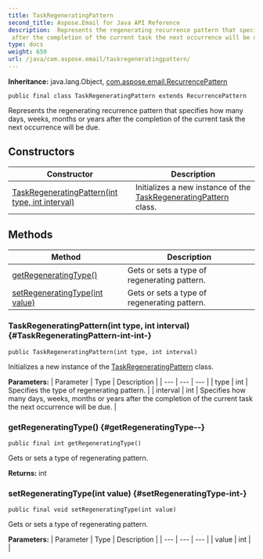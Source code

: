 ```yaml
---
title: TaskRegeneratingPattern
second_title: Aspose.Email for Java API Reference
description:  Represents the regenerating recurrence pattern that specifies how many days weeks months or years 
 after the completion of the current task the next occurrence will be due.
type: docs
weight: 659
url: /java/com.aspose.email/taskregeneratingpattern/
---
```

**Inheritance:**
java.lang.Object, [com.aspose.email.RecurrencePattern](../../com.aspose.email/recurrencepattern)
```
public final class TaskRegeneratingPattern extends RecurrencePattern
```

Represents the regenerating recurrence pattern that specifies how many days, weeks, months or years after the completion of the current task the next occurrence will be due.
## Constructors

| Constructor | Description |
| --- | --- |
| [TaskRegeneratingPattern(int type, int interval)](#TaskRegeneratingPattern-int-int-) | Initializes a new instance of the [TaskRegeneratingPattern](../../com.aspose.email/taskregeneratingpattern) class. |
## Methods

| Method | Description |
| --- | --- |
| [getRegeneratingType()](#getRegeneratingType--) | Gets or sets a type of regenerating pattern. |
| [setRegeneratingType(int value)](#setRegeneratingType-int-) | Gets or sets a type of regenerating pattern. |
### TaskRegeneratingPattern(int type, int interval) {#TaskRegeneratingPattern-int-int-}
```
public TaskRegeneratingPattern(int type, int interval)
```


Initializes a new instance of the [TaskRegeneratingPattern](../../com.aspose.email/taskregeneratingpattern) class.

**Parameters:**
| Parameter | Type | Description |
| --- | --- | --- |
| type | int | Specifies the type of regenerating pattern. |
| interval | int | Specifies how many days, weeks, months or years after the completion of the current task the next occurrence will be due. |

### getRegeneratingType() {#getRegeneratingType--}
```
public final int getRegeneratingType()
```


Gets or sets a type of regenerating pattern.

**Returns:**
int
### setRegeneratingType(int value) {#setRegeneratingType-int-}
```
public final void setRegeneratingType(int value)
```


Gets or sets a type of regenerating pattern.

**Parameters:**
| Parameter | Type | Description |
| --- | --- | --- |
| value | int |  |

